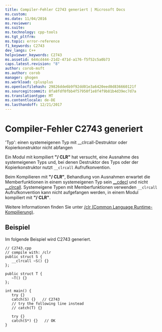 ```yaml
---
title: Compiler-Fehler C2743 generiert | Microsoft Docs
ms.custom: 
ms.date: 11/04/2016
ms.reviewer: 
ms.suite: 
ms.technology: cpp-tools
ms.tgt_pltfrm: 
ms.topic: error-reference
f1_keywords: C2743
dev_langs: C++
helpviewer_keywords: C2743
ms.assetid: 644cd444-21d2-471d-a176-f5f52c5a0b73
caps.latest.revision: "8"
author: corob-msft
ms.author: corob
manager: ghogen
ms.workload: cplusplus
ms.openlocfilehash: 29826dde6b9f92dd01e3a6420eed0d836660121f
ms.sourcegitcommit: 8fa8fdf0fbb4f57950f1e8f4f9b81b4d39ec7d7a
ms.translationtype: MT
ms.contentlocale: de-DE
ms.lasthandoff: 12/21/2017
---
```

# <a name="compiler-error-c2743"></a>Compiler-Fehler C2743 generiert
'Typ': einen systemeigenen Typ mit __clrcall-Destruktor oder Kopierkonstruktor nicht abfangen  
  
 Ein Modul mit kompiliert **"/ CLR"** hat versucht, eine Ausnahme des systemeigenen Typs und, bei denen Destruktor des Typs oder der Kopierkonstruktor nutzt `__clrcall` Aufrufkonvention.  
  
 Beim Kompilieren mit **"/ CLR"**, Behandlung von Ausnahmen erwartet die Memberfunktionen in einem systemeigenen Typ sein [__cdecl](../../cpp/cdecl.md) und nicht [__clrcall](../../cpp/clrcall.md). Systemeigene Typen mit Memberfunktionen verwenden `__clrcall` Aufrufkonvention kann nicht aufgefangen werden, in einem Modul kompiliert mit **"/ CLR"**.  
  
 Weitere Informationen finden Sie unter [/clr (Common Language Runtime-Kompilierung)](../../build/reference/clr-common-language-runtime-compilation.md).  
  
## <a name="example"></a>Beispiel  
 Im folgende Beispiel wird C2743 generiert.  
  
```  
// C2743.cpp  
// compile with: /clr  
public struct S {  
   __clrcall ~S() {}  
};  
  
public struct T {  
   ~T() {}  
};  
  
int main() {  
   try {}  
   catch(S) {}   // C2743  
   // try the following line instead  
   // catch(T) {}  
  
   try {}  
   catch(S*) {}   // OK  
}  
```
